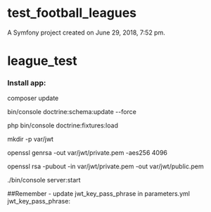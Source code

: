 test_football_leagues
=====================

A Symfony project created on June 29, 2018, 7:52 pm.
# league_test

### Install app:



composer update

bin/console doctrine:schema:update --force

php bin/console doctrine:fixtures:load

mkdir -p var/jwt

openssl genrsa -out var/jwt/private.pem -aes256 4096

openssl rsa -pubout -in var/jwt/private.pem -out var/jwt/public.pem

./bin/console server:start


##Remember - update jwt_key_pass_phrase in parameters.yml
jwt_key_pass_phrase: